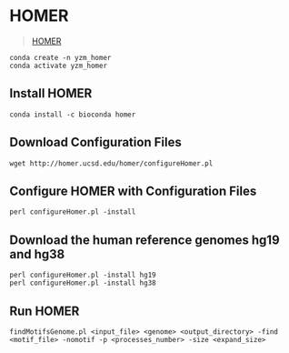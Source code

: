 # HOMER

> [HOMER](http://homer.ucsd.edu/homer/)

```shell
conda create -n yzm_homer
conda activate yzm_homer
```

## Install HOMER

```shell
conda install -c bioconda homer
```

## Download Configuration Files

```shell
wget http://homer.ucsd.edu/homer/configureHomer.pl
```

## Configure HOMER with Configuration Files

```shell
perl configureHomer.pl -install
```

## Download the human reference genomes hg19 and hg38

```shell
perl configureHomer.pl -install hg19
perl configureHomer.pl -install hg38
```

## Run HOMER

```shell
findMotifsGenome.pl <input_file> <genome> <output_directory> -find <motif_file> -nomotif -p <processes_number> -size <expand_size>
```
